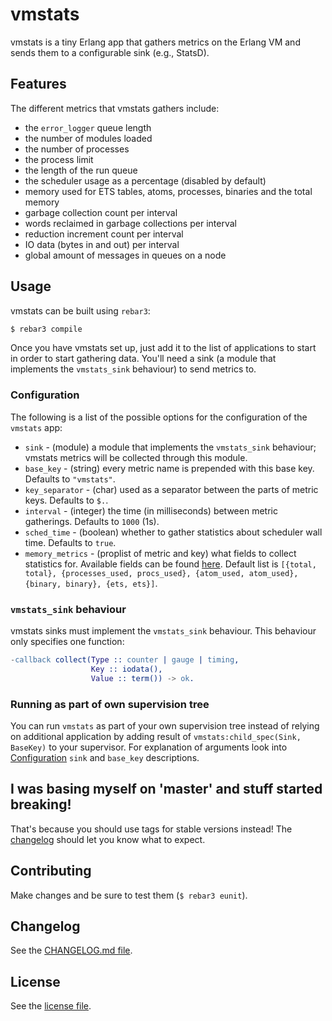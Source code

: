 # vmstats

vmstats is a tiny Erlang app that gathers metrics on the Erlang VM and sends them to a configurable sink (e.g., StatsD).

## Features

The different metrics that vmstats gathers include:
 - the `error_logger` queue length
 - the number of modules loaded
 - the number of processes
 - the process limit
 - the length of the run queue
 - the scheduler usage as a percentage (disabled by default)
 - memory used for ETS tables, atoms, processes, binaries and the total memory
 - garbage collection count per interval
 - words reclaimed in garbage collections per interval
 - reduction increment count per interval
 - IO data (bytes in and out) per interval
 - global amount of messages in queues on a node

## Usage

vmstats can be built using `rebar3`:

```sh
$ rebar3 compile
```

Once you have vmstats set up, just add it to the list of applications to start
in order to start gathering data. You'll need a sink (a module that implements
the `vmstats_sink` behaviour) to send metrics to.

### Configuration

The following is a list of the possible options for the configuration of the
`vmstats` app:

  * `sink` - (module) a module that implements the `vmstats_sink` behaviour; vmstats metrics will be collected through this module.
  * `base_key` - (string) every metric name is prepended with this base key. Defaults to `"vmstats"`.
  * `key_separator` - (char) used as a separator between the parts of metric keys. Defaults to `$.`.
  * `interval` - (integer) the time (in milliseconds) between metric gatherings. Defaults to `1000` (1s).
  * `sched_time` - (boolean) whether to gather statistics about scheduler wall time. Defaults to `true`.
  * `memory_metrics` - (proplist of metric and key) what fields to collect statistics for.
                       Available fields can be found [here](http://erlang.org/doc/man/erlang.html#memory-1).
                       Default list is `[{total, total}, {processes_used, procs_used}, {atom_used, atom_used}, {binary, binary}, {ets, ets}]`.

### `vmstats_sink` behaviour

vmstats sinks must implement the `vmstats_sink` behaviour. This behaviour only
specifies one function:

```erlang
-callback collect(Type :: counter | gauge | timing,
                  Key :: iodata(),
                  Value :: term()) -> ok.
```

### Running as part of own supervision tree

You can run `vmstats` as part of your own supervision tree instead of relying on
additional application by adding result of `vmstats:child_spec(Sink, BaseKey)`
to your supervisor. For explanation of arguments look into
[Configuration](#Configuration) `sink` and `base_key` descriptions.

## I was basing myself on 'master' and stuff started breaking!

That's because you should use tags for stable versions instead! The [changelog](CHANGELOG.md) should let you know what to expect.

## Contributing

Make changes and be sure to test them (`$ rebar3 eunit`).

## Changelog

See the [CHANGELOG.md file](CHANGELOG.md).

## License

See the [license file](LICENSE).
